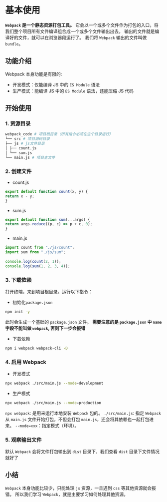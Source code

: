 # 基本使用

**`Webpack` 是一个静态资源打包工具。**
它会以一个或多个文件作为打包的入口，将我们整个项目所有文件编译组合成一个或多个文件输出出去。
输出的文件就是编译好的文件，就可以在浏览器段运行了。
我们将 `Webpack` 输出的文件叫做 `bundle`。

## 功能介绍

Webpack 本身功能是有限的:

- 开发模式：仅能编译 JS 中的 `ES Module` 语法
- 生产模式：能编译 JS 中的 `ES Module` 语法，还能压缩 JS 代码

## 开始使用

### 1. 资源目录

```sh
webpack_code # 项目根目录（所有指令必须在这个目录运行）
└── src # 项目源码目录
├── js # js文件目录
│ ├── count.js
│ └── sum.js
└── main.js # 项目主文件
```

### 2. 创建文件

- count.js

```js
export default function count(x, y) {
return x - y;
}
```

- sum.js

```js
export default function sum(...args) {
return args.reduce((p, c) => p + c, 0);
}
```

- main.js

```js
import count from "./js/count";
import sum from "./js/sum";
  
console.log(count(2, 1));
console.log(sum(1, 2, 3, 4));
```

### 3. 下载依赖

打开终端，来到项目根目录。运行以下指令：

- 初始化`package.json`

```sh
npm init -y
```

此时会生成一个基础的 `package.json` 文件。
**需要注意的是 `package.json` 中 `name` 字段不能叫做 `webpack`, 否则下一步会报错**

- 下载依赖

```sh
npm i webpack webpack-cli -D
```

### 4. 启用 Webpack

- 开发模式

```sh
npx webpack ./src/main.js --mode=development
```

- 生产模式

```sh
npx webpack ./src/main.js --mode=production
```

`npx webpack`: 是用来运行本地安装 `Webpack` 包的。
`./src/main.js`: 指定 `Webpack` 从 `main.js` 文件开始打包，不但会打包 `main.js`，还会将其依赖也一起打包进来。
`--mode=xxx`：指定模式（环境）。

### 5. 观察输出文件

默认 `Webpack` 会将文件打包输出到 `dist` 目录下，我们查看 `dist` 目录下文件情况就好了

## 小结

`Webpack` 本身功能比较少，只能处理 `js` 资源，一旦遇到 `css` 等其他资源就会报错。
所以我们学习 `Webpack`，就是主要学习如何处理其他资源。
